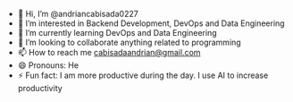 - 👋 Hi, I’m @andriancabisada0227
- 👀 I’m interested in Backend Development, DevOps and Data Engineering
- 🌱 I’m currently learning DevOps and Data Engineering
- 💞️ I’m looking to collaborate anything related to programming
- 📫 How to reach me cabisadaandrian@gmail.com
- 😄 Pronouns: He
- ⚡ Fun fact: I am more productive during the day. I use AI to increase productivity

<!---
andriancabisada0227/andriancabisada0227 is a ✨ special ✨ repository because its `README.md` (this file) appears on your GitHub profile.
You can click the Preview link to take a look at your changes.
--->
